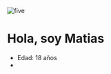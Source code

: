 ![five](https://user-images.githubusercontent.com/98494366/202789909-5582baf3-2416-4ff4-a4ca-677d6c6756d5.jpg)

<h1>Hola, soy Matias</h1>

<ul>
	<li>Edad: 18 años</li>
	<li></li>
</ul>

<img src="">

<!---
IamMatiasBazan/IamMatiasBazan is a ✨ special ✨ repository because its `README.md` (this file) appears on your GitHub profile.
You can click the Preview link to take a look at your changes.
--->
